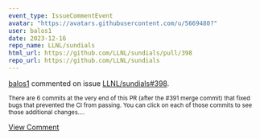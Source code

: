 ```yaml
---
event_type: IssueCommentEvent
avatar: "https://avatars.githubusercontent.com/u/5669480?"
user: balos1
date: 2023-12-16
repo_name: LLNL/sundials
html_url: https://github.com/LLNL/sundials/pull/398
repo_url: https://github.com/LLNL/sundials
---
```


<a href='https://github.com/balos1' target='_blank'>balos1</a> commented on issue <a href='https://github.com/LLNL/sundials/pull/398' target='_blank'>LLNL/sundials#398</a>.

<small>There are 6 commits at the very end of this PR (after the #391 merge commit) that fixed bugs that prevented the CI from passing. You can click on each of those commits to see those additional changes....</small>

<a href='https://github.com/LLNL/sundials/pull/398' target='_blank'>View Comment</a>